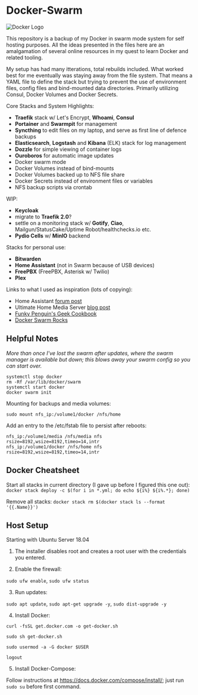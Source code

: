 # Docker-Swarm

![Docker Logo](https://en.wikipedia.org/wiki/Docker_(software)#/media/File:Docker_(container_engine)_logo.svg)

This repository is a backup of my Docker in swarm mode system for self hosting purposes. All the ideas presented in the files here are an amalgamation of several online resources in my quest to learn Docker and related tooling.

My setup has had many itterations, total rebuilds included.  What worked best for me eventually was staying away from the file system.  That means a YAML file to define the stack but trying to prevent the use of environment files, config files and bind-mounted data directories.  Primarily utilizing Consul, Docker Volumes and Docker Secrets.

Core Stacks and System Highlights:

- **Traefik** stack w/ Let's Encrypt, **Whoami**, **Consul**
- **Portainer** and **Swarmpit** for management
- **Syncthing** to edit files on my laptop, and serve as first line of defence backups
- **Elasticsearch**, **Logstash** and **Kibana** (ELK) stack for log management
- **Dozzle** for simple viewing of container logs
- **Ouroboros** for automatic image updates
- Docker swarm mode
- Docker Volumes instead of bind-mounts
- Docker Volumes backed up to NFS file share
- Docker Secrets instead of environment files or variables
- NFS backup scripts via crontab

WIP:

- **Keycloak**
- migrate to **Traefik 2.0**?
- settle on a monitoring stack w/ **Gotify**, **Ciao**, Mailgun/StatusCake/Uptime Robot/healthchecks.io etc.
- **Pydio Cells** w/ **MinIO** backend

Stacks for personal use:

- **Bitwarden**
- **Home Assistant** (not in Swarm because of USB devices)
- **FreePBX** (FreePBX, Asterisk w/ Twilio)
- **Plex**

Links to what I used as inspiration (lots of copying):

- Home Assistant [forum post](https://community.home-assistant.io/t/my-docker-stack/43548)
- Ultimate Home Media Server [blog post](https://www.smarthomebeginner.com/docker-home-media-server-2018-basic/)
- [Funky Penguin's Geek Cookbook](https://geek-cookbook.funkypenguin.co.nz/)
- [Docker Swarm Rocks](https://dockerswarm.rocks/)

## Helpful Notes
*More than once I've lost the swarm after updates, where the swarm manager is available but down; this blows away your swarm config so you can start over.*
```
systemctl stop docker
rm -Rf /var/lib/docker/swarm
systemctl start docker
docker swarm init
```
Mounting for backups and media volumes:
```sudo mount nfs_ip:/volume1/media /nfs/media
sudo mount nfs_ip:/volume1/docker /nfs/home
```
Add an entry to the /etc/fstab file to persist after reboots:
```
nfs_ip:/volume1/media /nfs/media nfs rsize=8192,wsize=8192,timeo=14,intr
nfs_ip:/volume1/docker /nfs/home nfs rsize=8192,wsize=8192,timeo=14,intr
```

## Docker Cheatsheet

Start all stacks in current directory (I gave up before I figured this one out):
 `docker stack deploy -c $(for i in *.yml; do echo ${i%} ${i%.*}; done)`

Remove all stacks:
`docker stack rm $(docker stack ls --format '{{.Name}}')`


## Host Setup

Starting with Ubuntu Server 18.04

1. The installer disables root and creates a root user with the credentials you entered.

2. Enable the firewall:

`sudo ufw enable`, `sudo ufw status`

3. Run updates:

`sudo apt update`, `sudo apt-get upgrade -y`, `sudo dist-upgrade -y`

4. Install Docker:

`curl -fsSL get.docker.com -o get-docker.sh`

`sudo sh get-docker.sh`

`sudo usermod -a -G docker $USER`

`logout`

5. Install Docker-Compose:

Follow instructions at https://docs.docker.com/compose/install/; just run `sudo su` before first command.

